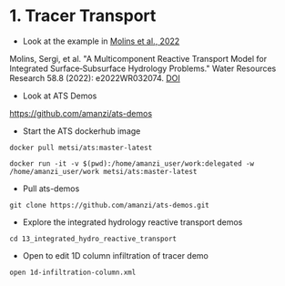 # 1. Tracer Transport 

* Look at the example in [Molins et al., 2022](https://doi.org/10.1029/2022WR032074)

Molins, Sergi, et al. "A Multicomponent Reactive Transport Model for Integrated Surface‐Subsurface Hydrology Problems." Water Resources Research 58.8 (2022): e2022WR032074. [DOI](https://doi.org/10.1029/2022WR032074)

* Look at ATS Demos

https://github.com/amanzi/ats-demos

* Start the ATS dockerhub image 

`docker pull metsi/ats:master-latest`

`docker run -it -v $(pwd):/home/amanzi_user/work:delegated -w /home/amanzi_user/work metsi/ats:master-latest`

* Pull ats-demos

`git clone https://github.com/amanzi/ats-demos.git`

* Explore the integrated hydrology reactive transport demos

`cd 13_integrated_hydro_reactive_transport`

* Open to edit 1D column infiltration of tracer demo

`open 1d-infiltration-column.xml`


